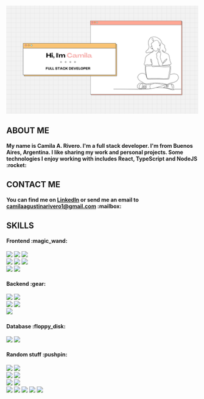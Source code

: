 <img src="https://raw.githubusercontent.com/CamilaAgustinaRivero/CamilaAgustinaRivero/main/Banner.png">
<h2>ABOUT ME</h2>
<h4>
My name is Camila A. Rivero. I'm a full stack developer. I'm from Buenos Aires, Argentina. I like sharing my work and personal projects. Some technologies I enjoy working with includes React, TypeScript and NodeJS :rocket:
</h4>
<h2>CONTACT ME</h2>
<h4>
You can find me on <a href="https://www.linkedin.com/in/camilaagustinarivero/" target="_blank">LinkedIn</a> or send me an email to <a href="mailto:camilaagustinarivero1@gmail.com">camilaagustinarivero1@gmail.com</a> :mailbox:
</h4>
<h2>SKILLS</h2>
<h4>Frontend :magic_wand:</h4>
<span><img src="https://img.shields.io/badge/JavaScript-F7DF1E?style=for-the-badge&logo=javascript&logoColor=black"></span>
<span><img src="https://img.shields.io/badge/TypeScript-007ACC?style=for-the-badge&logo=typescript&logoColor=white"></span>
<span><img src="https://img.shields.io/badge/React-20232A?style=for-the-badge&logo=react&logoColor=61DAFB"></span>
<br>
<span><img src="https://img.shields.io/badge/HTML5-E34F26?style=for-the-badge&logo=html5&logoColor=white"></span>
<span><img src="https://img.shields.io/badge/CSS3-1572B6?style=for-the-badge&logo=css3&logoColor=white"></span>
<span><img src="https://img.shields.io/badge/Sass-CC6699?style=for-the-badge&logo=sass&logoColor=white"></span>
<br>
<span><img src="https://img.shields.io/badge/Material--UI-0081CB?style=for-the-badge&logo=material-ui&logoColor=white"></span>
<span><img src="https://img.shields.io/badge/Bootstrap-563D7C?style=for-the-badge&logo=bootstrap&logoColor=white"></span>
<h4>Backend :gear:</h4>
<span><img src="https://img.shields.io/badge/Node.js-43853D?style=for-the-badge&logo=node.js&logoColor=white"></span>
<span><img src="https://img.shields.io/badge/Express.js-404D59?style=for-the-badge"></span>
<br>
<span><img src="https://img.shields.io/badge/PHP-777BB4?style=for-the-badge&logo=php&logoColor=white"></span>
<span><img src="https://img.shields.io/badge/Laravel-FF2D20?style=for-the-badge&logo=laravel&logoColor=white"></span>
<br>
<span><img src="https://img.shields.io/badge/-Swagger-%23Clojure?style=for-the-badge&logo=swagger&logoColor=white"></span>
<h4>Database :floppy_disk:</h4>
<span><img src="https://img.shields.io/badge/MongoDB-4EA94B?style=for-the-badge&logo=mongodb&logoColor=white"></span>
<span><img src="https://img.shields.io/badge/MySQL-00000F?style=for-the-badge&logo=mysql&logoColor=white"></span>
<h4>Random stuff :pushpin:</h4>
<span><img src="https://img.shields.io/badge/Ubuntu-E95420?style=for-the-badge&logo=ubuntu&logoColor=white"></span>
<span><img src="https://img.shields.io/badge/Windows-0078D6?style=for-the-badge&logo=windows&logoColor=white"></span>
<br>
<span><img src="https://img.shields.io/badge/jira-%230A0FFF.svg?style=for-the-badge&logo=jira&logoColor=white"></span>
<span><img src="https://img.shields.io/badge/Trello-%23026AA7.svg?style=for-the-badge&logo=Trello&logoColor=white"></span>
<br>
<span><img src="https://img.shields.io/badge/WordPress-%23117AC9.svg?style=for-the-badge&logo=WordPress&logoColor=white"></span>
<span><img src="https://img.shields.io/badge/apache-%23D42029.svg?style=for-the-badge&logo=apache&logoColor=white"></span>
<br>
<span><img src="https://img.shields.io/badge/git-%23F05033.svg?style=for-the-badge&logo=git&logoColor=white"></span>
<span><img src="https://img.shields.io/badge/Heroku-430098?style=for-the-badge&logo=heroku&logoColor=white"></span>
<span><img src="https://img.shields.io/badge/Postman-FF6C37?style=for-the-badge&logo=postman&logoColor=white"></span>
<span><img src="https://img.shields.io/badge/ESLint-4B3263?style=for-the-badge&logo=eslint&logoColor=white"></span>
<span><img src="https://img.shields.io/badge/Python-3776AB?style=for-the-badge&logo=python&logoColor=white"></span>
